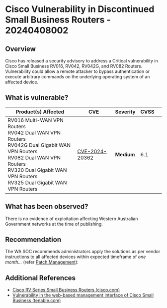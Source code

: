 # Cisco Vulnerability in Discontinued Small Business Routers - 20240408002

## Overview

Cisco has released a security advisory to address a Critical vulnerability in Cisco Small Business RV016, RV042, RV042G, and RV082 Routers. Vulnerability could allow a remote attacker to bypass authentication or execute arbitrary commands on the underlying operating system of an affected device.

## What is vulnerable?


| Product(s) Affected                                  | CVE                                                             | Severity | CVSS    |           |
| ---------------------------------------------------- | --------------------------------------------------------------- | -------- | ------- | -------------- |
| RV016 Multi-WAN VPN Routers <br>RV042 Dual WAN VPN Routers <br>RV042G Dual Gigabit WAN VPN Routers<br>RV082 Dual WAN VPN Routers<br>RV320 Dual Gigabit WAN VPN Routers<br>RV325 Dual Gigabit WAN VPN Routers |[CVE-2024-20362](https://nvd.nist.gov/vuln/detail/CVE-2024-20362)|  **Medium** | 6.1|

## What has been observed?

There is no evidence of exploitation affecting Western Australian Government networks at the time of publishing.

## Recommendation

The WA SOC recommends administrators apply the solutions as per vendor instructions to all affected devices within expected timeframe of *one month...* (refer [Patch Management](../guidelines/patch-management.md)):

## Additional References

- [Cisco RV Series Small Business Routers (cisco.com)](https://sec.cloudapps.cisco.com/security/center/content/CiscoSecurityAdvisory/cisco-sa-sbiz-rv-xss-OQeRTup)
- [Vulnerability in the web-based management interface of Cisco Small Business (tenable.com)](https://www.tenable.com/cve/CVE-2024-20362)
